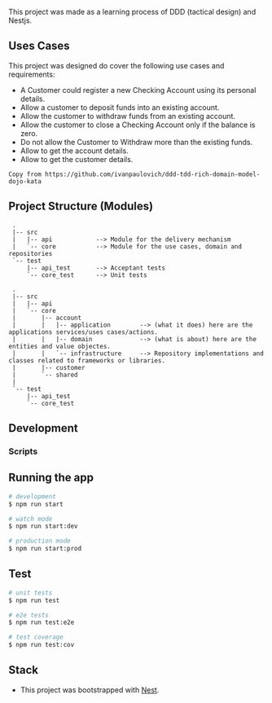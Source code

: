 This project was made as a learning process of DDD (tactical design) and Nestjs.

## Uses Cases
This project was designed do cover the following use cases and requirements:

+ A Customer could register a new Checking Account using its personal details.
+ Allow a customer to deposit funds into an existing account.
+ Allow the customer to withdraw funds from an existing account.
+ Allow the customer to close a Checking Account only if the balance is zero.
+ Do not allow the Customer to Withdraw more than the existing funds.
+ Allow to get the account details.
+ Allow to get the customer details.

`Copy from https://github.com/ivanpaulovich/ddd-tdd-rich-domain-model-dojo-kata`

## Project Structure (Modules)
```
 .
 |-- src               
 |   |-- api            --> Module for the delivery mechanism
 |   `-- core           --> Module for the use cases, domain and repositories
 `-- test
     |-- api_test       --> Acceptant tests
     `-- core_test      --> Unit tests
```


```
 .
 |-- src
 |   |-- api
 |   `-- core
 |       |-- account
 |       |   |-- application        --> (what it does) here are the applications services/uses cases/actions.
 |       |   |-- domain             --> (what is about) here are the entities and value objectes.
 |       |   `-- infrastructure     --> Repository implementations and classes related to frameworks or libraries.
 |       |-- customer
 |       `-- shared
 |
 `-- test
     |-- api_test
     `-- core_test
```

## Development

### Scripts
## Running the app

```bash
# development
$ npm run start

# watch mode
$ npm run start:dev

# production mode
$ npm run start:prod
```

## Test

```bash
# unit tests
$ npm run test

# e2e tests
$ npm run test:e2e

# test coverage
$ npm run test:cov
```

## Stack
* This project was bootstrapped with [Nest](https://github.com/nestjs/nest).

